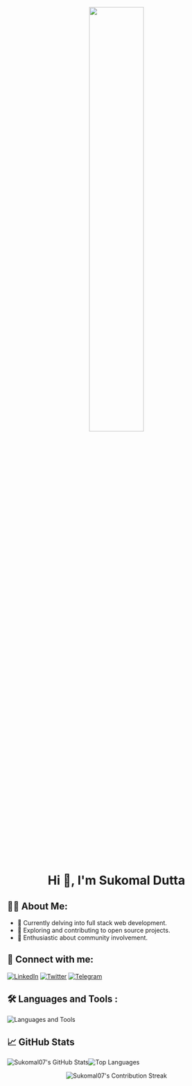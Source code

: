 <p align="center">
  <img src="https://user-images.githubusercontent.com/74038190/238353480-219bcc70-f5dc-466b-9a60-29653d8e8433.gif" width="50%" style="border-radius: 5px">
</p>

<h1 align="center">
    <strong> Hi 👋, I'm Sukomal Dutta </strong> 
</h1>

## 🧑‍💻 About Me:

- 🌱 Currently delving into full stack web development.
- 🔭 Exploring and contributing to open source projects.
- 🎨 Enthusiastic about community involvement.

## 🤝 Connect with me:

[![LinkedIn](https://img.shields.io/badge/-LinkedIn-0077B5?style=flat-square&logo=LinkedIn&logoColor=white&color=0077B5)](https://www.linkedin.com/in/duttasukomal/)
[![Twitter](https://img.shields.io/badge/-Twitter-1DA1F2?style=flat-square&logo=Twitter&logoColor=white&color=1DA1F2)](https://twitter.com/CryptoOrbiT6)
[![Telegram](https://img.shields.io/badge/-Telegram-2CA5E0?style=flat-square&logo=Telegram&logoColor=white&color=2CA5E0)](https://t.me/sukomal07)

## 🛠️ Languages and Tools :

<p>
  <img src="https://skillicons.dev/icons?i=java,javascript,typescript,react,next,nodejs,express,mongodb,tailwind,firebase,git,aws,docker,postman" alt="Languages and Tools">
</p>

## 📈 GitHub Stats

<div style="display:flex;">

  <img src="https://github-readme-stats.vercel.app/api?username=sukomal07&show_icons=true&include_all_commits=true&count_private=true&theme=radical" alt="Sukomal07's GitHub Stats">
  <img src="https://github-readme-stats.vercel.app/api/top-langs/?username=sukomal07&layout=compact&theme=radical" alt="Top Languages">
  
</div>

<p align="center">
  <img src="https://github-readme-streak-stats.herokuapp.com/?user=sukomal07&theme=radical" alt="Sukomal07's Contribution Streak">
</p>
